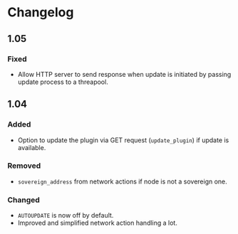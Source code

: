 # Changelog

## 1.05

### Fixed
- Allow HTTP server to send response when update is initiated by passing update process to a threapool.

## 1.04

### Added
- Option to update the plugin via GET request (`update_plugin`) if update is available.

### Removed
- `sovereign_address` from network actions if node is not a sovereign one.

### Changed
- `AUTOUPDATE` is now off by default.
- Improved and simplified network action handling a lot.
